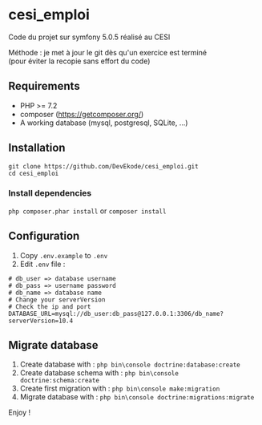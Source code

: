 # cesi_emploi
Code du projet sur symfony 5.0.5 réalisé au CESI  

Méthode : je met à jour le git dès qu'un exercice est terminé   
(pour éviter la recopie sans effort du code)

## Requirements

* PHP >= 7.2
* composer (https://getcomposer.org/) 
* A working database (mysql, postgresql, SQLite, ...)

## Installation

`git clone https://github.com/DevEkode/cesi_emploi.git`  
`cd cesi_emploi`

### Install dependencies

`php composer.phar install` or `composer install`

## Configuration

1. Copy `.env.example` to `.env`
2. Edit `.env` file :
```dotenv
# db_user => database username
# db_pass => username password
# db_name => database name
# Change your serverVersion
# Check the ip and port
DATABASE_URL=mysql://db_user:db_pass@127.0.0.1:3306/db_name?serverVersion=10.4
```

## Migrate database

1. Create database with : `php bin\console doctrine:database:create`
2. Create database schema with : `php bin\console doctrine:schema:create`
3. Create first migration with : `php bin\console make:migration`
3. Migrate database with : `php bin\console doctrine:migrations:migrate`

Enjoy !